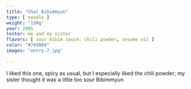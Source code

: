 ```yaml
---
title: "Chal Bibimmyun"
type: [ noodle ]
weight: "130g"
year: 2005
tester: me and my sister
flavors: [ sour bibim sauce; chili powder, sesame oil ]
color: "#7dd084"
images: "entry-7.jpg"
 
---
```


I liked this one, spicy as usual, but I especially liked the chili powder;  my sister thought it was a little too sour
Bibimmyun

